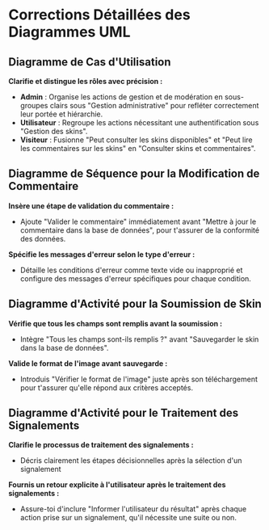 # Corrections Détaillées des Diagrammes UML

## Diagramme de Cas d'Utilisation 

**Clarifie et distingue les rôles avec précision :**
- **Admin** : Organise les actions de gestion et de modération en sous-groupes clairs sous "Gestion administrative" pour refléter correctement leur portée et hiérarchie.
- **Utilisateur** : Regroupe les actions nécessitant une authentification sous "Gestion des skins".
- **Visiteur** : Fusionne "Peut consulter les skins disponibles" et "Peut lire les commentaires sur les skins" en "Consulter skins et commentaires".

## Diagramme de Séquence pour la Modification de Commentaire 

**Insère une étape de validation du commentaire :**
- Ajoute "Valider le commentaire" immédiatement avant "Mettre à jour le commentaire dans la base de données", pour t'assurer de la conformité des données.

**Spécifie les messages d'erreur selon le type d'erreur :**
- Détaille les conditions d'erreur comme texte vide ou inapproprié et configure des messages d'erreur spécifiques pour chaque condition.

## Diagramme d'Activité pour la Soumission de Skin

**Vérifie que tous les champs sont remplis avant la soumission :**
- Intègre "Tous les champs sont-ils remplis ?" avant "Sauvegarder le skin dans la base de données".

**Valide le format de l'image avant sauvegarde :**
- Introduis "Vérifier le format de l'image" juste après son téléchargement pour t'assurer qu'elle répond aux critères acceptés.

## Diagramme d'Activité pour le Traitement des Signalements 

**Clarifie le processus de traitement des signalements :**
- Décris clairement les étapes décisionnelles après la sélection d'un signalement

**Fournis un retour explicite à l'utilisateur après le traitement des signalements :**
- Assure-toi d'inclure "Informer l'utilisateur du résultat" après chaque action prise sur un signalement, qu'il nécessite une suite ou non.

